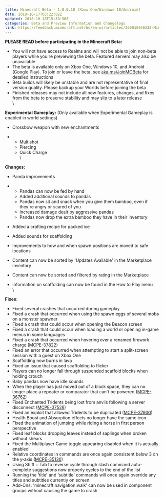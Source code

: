 ```yaml
---
title: Minecraft Beta - 1.8.0.10 (Xbox One/Windows 10/Android)
date: 2018-10-17T03:22:02Z
updated: 2018-10-18T15:39:56Z
categories: Beta and Preview Information and Changelogs
link: https://feedback.minecraft.net/hc/en-us/articles/360018040232-Minecraft-Beta-1-8-0-10-Xbox-One-Windows-10-Android-
---
```


**PLEASE READ before participating in the Minecraft Beta:**

-   You will not have access to Realms and will not be able to join non-beta players while you\'re previewing the beta. Featured servers may also be unavailable
-   The beta is available only on Xbox One, Windows 10, and Android (Google Play). To join or leave the beta, see [aka.ms/JoinMCBeta](http://aka.ms/JoinMCBeta) for detailed instructions
-   Beta builds will likely be unstable and are not representative of final version quality. Please backup your Worlds before joining the beta
-   Finished releases may not include all new features, changes, and fixes from the beta to preserve stability and may slip to a later release\
    \

**Experimental Gameplay:** (Only available when Experimental Gameplay is enabled in world settings)

-   Crossbow weapon with new enchantments

-   -   Multishot
    -   Piercing
    -   Quick Charge\
        \

**Changes:**

-   Panda improvements

-   -   Pandas can now be fed by hand
    -   Added additional sounds to pandas
    -   Pandas now sit and snack when you give them bamboo, even if they\'re angry or scared of you
    -   Increased damage dealt by aggressive pandas
    -   Pandas now drop the extra bamboo they have in their inventory

-   Added a crafting recipe for packed ice

-   Added sounds for scaffolding

-   Improvements to how and when spawn positions are moved to safe locations

-   Content can now be sorted by \'Updates Available\' in the Marketplace inventory

-   Content can now be sorted and filtered by rating in the Marketplace

-   Information on scaffolding can now be found in the How to Play menu\
    \

**Fixes:**

-   Fixed several crashes that occurred during gameplay
-   Fixed a crash that occurred when using the spawn eggs of several mobs on a monster spawner
-   Fixed a crash that could occur when opening the Beacon screen
-   Fixed a crash that could occur when loading a world or opening in-game menus in some languages
-   Fixed a crash that occurred when hovering over a renamed firework charge ([MCPE-37822](https://bugs.mojang.com/browse/MCPE-37822))
-   Fixed an error that occurred when attempting to start a split-screen session with a guest on Xbox One
-   Scaffolding now burns in lava
-   Fixed an issue that caused scaffolding to flicker
-   Players can no longer fall through suspended scaffold blocks when holding crouch
-   Baby pandas now have idle sounds
-   When the player has just moved out of a block space, they can no longer place a repeater or comparator that can\'t be powered ([MCPE-36762](https://bugs.mojang.com/browse/MCPE-36762))
-   Fixed Enchanted Tridents being lost from anvils following a server disconnect ([MCPE-37526](https://bugs.mojang.com/browse/MCPE-37526))
-   Fixed an exploit that allowed Tridents to be duplicated ([MCPE-37900](https://bugs.mojang.com/browse/MCPE-37900))
-   Health Boost and Absorption effects no longer have the same icon
-   Fixed the animation of jumping while riding a horse in first person perspective
-   Fixed leaf blocks dropping leaves instead of saplings when broken without shears
-   Fixed the Multiplayer Game toggle appearing disabled when it is actually enabled
-   Relative coordinates in commands are once again consistent below 3 on the y-axis ([MCPE-35130](https://bugs.mojang.com/browse/MCPE-35130))
-   Using Shift + Tab to reverse cycle through slash command auto-complete suggestions now properly cycles to the end of the list
-   Running the \'title\' and \'subtitle\' commands will once again override any titles and subtitles currently on screen
-   Add-Ons: \'minecraft:navigation.walk\' can now be used in component groups without causing the game to crash
